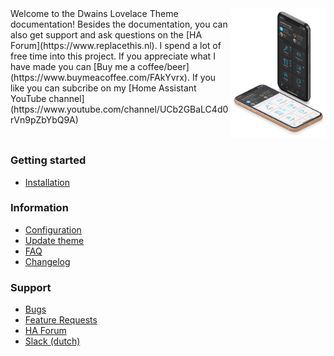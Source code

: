 <div class="row" style="display: grid; grid-template-columns: 70% 30%;">
  <div class="column">
  Welcome to the Dwains Lovelace Theme documentation! Besides the documentation, you can also get support and ask questions on the [HA Forum](https://www.replacethis.nl). I spend a lot of free time into this project. If you appreciate what I have made you can [Buy me a coffee/beer](https://www.buymeacoffee.com/FAkYvrx). If you like you can subcribe on my [Home Assistant YouTube channel](https://www.youtube.com/channel/UCb2GBaLC4d0rVn9pZbYbQ9A)
  </div>
  <div class="column" style="text-align: right;">
   <img src="images/preview1.jpg">
  </div>
</div>

### Getting started
* [Installation](installation.md)

### Information
* [Configuration](configuration.md)
* [Update theme](update.md)
* [FAQ](FAQ.md)
* [Changelog]()

### Support
* [Bugs](https://github.com/dwainscheeren/lovelace-dwains-theme/issues)
* [Feature Requests](https://github.com/dwainscheeren/lovelace-dwains-theme/issues/new)
* [HA Forum](https://www.replacethis.nl)
* [Slack (dutch)](https://homeassistantnlbe.slack.com/archives/CT8T07Y93)